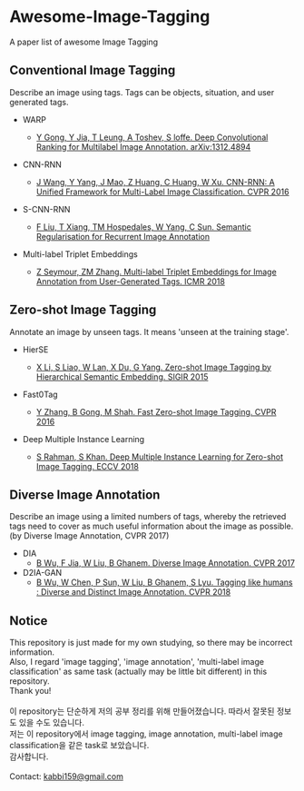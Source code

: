# Awesome-Image-Tagging
A paper list of awesome Image Tagging

## Conventional Image Tagging
Describe an image using tags. Tags can be objects, situation, and user generated tags.

* WARP
  - [Y Gong, Y Jia, T Leung, A Toshev, S loffe. Deep Convolutional Ranking for Multilabel Image Annotation. arXiv:1312.4894](https://arxiv.org/abs/1312.4894)

* CNN-RNN
  - [J Wang, Y Yang, J Mao, Z Huang, C Huang, W Xu. CNN-RNN: A Unified Framework for Multi-Label Image Classification. CVPR 2016](https://www.cv-foundation.org/openaccess/content_cvpr_2016/html/Wang_CNN-RNN_A_Unified_CVPR_2016_paper.html)

* S-CNN-RNN
  - [F Liu, T Xiang, TM Hospedales, W Yang, C Sun. Semantic Regularisation for Recurrent Image Annotation](https://arxiv.org/abs/1611.05490)

* Multi-label Triplet Embeddings
  - [Z Seymour, ZM Zhang. Multi-label Triplet Embeddings for Image Annotation from User-Generated Tags. ICMR 2018](https://dl.acm.org/citation.cfm?id=3206061)

## Zero-shot Image Tagging
Annotate an image by unseen tags. It means 'unseen at the training stage'.

* HierSE
  - [X Li, S Liao, W Lan, X Du, G Yang. Zero-shot Image Tagging by Hierarchical Semantic Embedding. SIGIR 2015](https://dl.acm.org/citation.cfm?id=2767773)

* Fast0Tag
  - [Y Zhang, B Gong, M Shah. Fast Zero-shot Image Tagging. CVPR 2016](https://arxiv.org/abs/1605.09759)
  
* Deep Multiple Instance Learning
  - [S Rahman, S Khan. Deep Multiple Instance Learning for Zero-shot Image Tagging. ECCV 2018](https://arxiv.org/abs/1803.06051)

## Diverse Image Annotation
Describe an image using a limited numbers of tags, whereby the retrieved tags need to cover as much useful information about the image as possible. (by Diverse Image Annotation, CVPR 2017)

* DIA
  - [B Wu, F Jia, W Liu, B Ghanem. Diverse Image Annotation. CVPR 2017](https://ivul.kaust.edu.sa/Documents/Publications/2017/Diverse%20Image%20Annotation.pdf)
* D2IA-GAN
  - [B Wu, W Chen, P Sun, W Liu, B Ghanem, S Lyu. Tagging like humans : Diverse and Distinct Image Annotation. CVPR 2018](https://arxiv.org/abs/1804.00113)

## Notice
This repository is just made for my own studying, so there may be incorrect information.<br>
Also, I regard 'image tagging', 'image annotation', 'multi-label image classification' as same task (actually may be little bit different) in this repository.<br>
Thank you!<br><br>
이 repository는 단순하게 저의 공부 정리를 위해 만들어졌습니다. 따라서 잘못된 정보도 있을 수도 있습니다.<br>
저는 이 repository에서 image tagging, image annotation, multi-label image classification을 같은 task로 보았습니다.<br>
감사합니다.<br><br>
Contact: kabbi159@gmail.com
